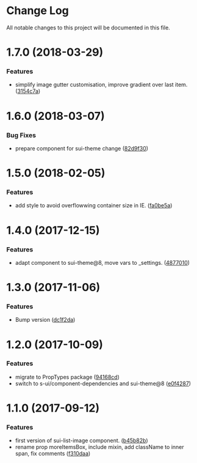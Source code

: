 # Change Log

All notable changes to this project will be documented in this file.

<a name="1.7.0"></a>
# 1.7.0 (2018-03-29)


### Features

* simplify image gutter customisation, improve gradient over last item. ([3154c7a](https://github.com/SUI-Components/sui-components/commit/3154c7a))



<a name="1.6.0"></a>
# 1.6.0 (2018-03-07)


### Bug Fixes

* prepare component for sui-theme change ([82d9f30](https://github.com/SUI-Components/sui-components/commit/82d9f30))



<a name="1.5.0"></a>
# 1.5.0 (2018-02-05)


### Features

* add style to avoid overflowwing container size in IE. ([fa0be5a](https://github.com/SUI-Components/sui-components/commit/fa0be5a))



<a name="1.4.0"></a>
# 1.4.0 (2017-12-15)


### Features

* adapt component to sui-theme@8, move vars to _settings. ([4877010](https://github.com/SUI-Components/sui-components/commit/4877010))



<a name="1.3.0"></a>
# 1.3.0 (2017-11-06)


### Features

* Bump version ([dc1f2da](https://github.com/SUI-Components/sui-components/commit/dc1f2da))



<a name="1.2.0"></a>
# 1.2.0 (2017-10-09)


### Features

* migrate to PropTypes package ([94168cd](https://github.com/SUI-Components/sui-components/commit/94168cd))
* switch to s-ui/component-dependencies and sui-theme@8 ([e0f4287](https://github.com/SUI-Components/sui-components/commit/e0f4287))



<a name="1.1.0"></a>
# 1.1.0 (2017-09-12)


### Features

* first version of sui-list-image component. ([b45b82b](https://github.com/SUI-Components/sui-components/commit/b45b82b))
* rename prop moreItemsBox, include mixin, add className to inner span, fix comments ([f310daa](https://github.com/SUI-Components/sui-components/commit/f310daa))



